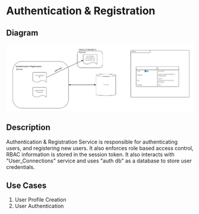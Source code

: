 # Authentication & Registration

## Diagram

![Authentication & Registration](../../assets/auth_registration_service.jpg)

## Description

Authentication & Registration Service is responsible for authenticating users, and registering new users. It also enforces role based access control, RBAC information is stored in the session token. It also interacts with "User_Connections" service and uses "auth db" as a database to store user credentials.

## Use Cases

1. User Profile Creation
2. User Authentication

